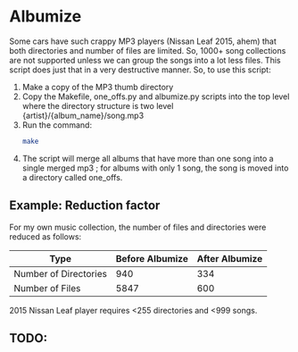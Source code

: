# Albumize
Some cars have such crappy MP3 players (Nissan Leaf 2015, ahem)
that both directories and number of files are limited.  So,
1000+ song collections are not supported unless we can group
the songs into a lot less files.  This script does just that
in a very destructive manner.  So, to use this script:

1. Make a copy of the MP3 thumb directory
1. Copy the Makefile, one_offs.py and albumize.py scripts into the top level
where the directory structure is two level {artist}/{album_name}/song.mp3
1. Run the command:
    ```bash
    make
    ```
1. The script will merge all albums that have more than one song
into a single merged mp3 ; for albums with only 1 song, the song
is moved into a directory called one_offs.

## Example: Reduction factor

For my own music collection, the number of files and directories were reduced as follows:

| Type | Before Albumize | After Albumize |
|---|---|---|
| Number of Directories | 940 | 334 |
| Number of Files | 5847 | 600 |

2015 Nissan Leaf player requires <255 directories and <999 songs.

## TODO:
